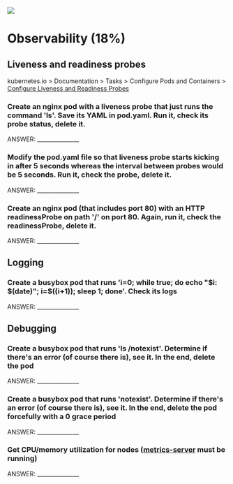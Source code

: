 ![](https://gaforgithub.azurewebsites.net/api?repo=CKAD-exercises/observability&empty)
# Observability (18%)

## Liveness and readiness probes

kubernetes.io > Documentation > Tasks > Configure Pods and Containers > [Configure Liveness and Readiness Probes](https://kubernetes.io/docs/tasks/configure-pod-container/configure-liveness-readiness-probes/)

### Create an nginx pod with a liveness probe that just runs the command 'ls'. Save its YAML in pod.yaml. Run it, check its probe status, delete it.

ANSWER: _______________

### Modify the pod.yaml file so that liveness probe starts kicking in after 5 seconds whereas the interval between probes would be 5 seconds. Run it, check the probe, delete it.

ANSWER: _______________

### Create an nginx pod (that includes port 80) with an HTTP readinessProbe on path '/' on port 80. Again, run it, check the readinessProbe, delete it.

ANSWER: _______________

## Logging

### Create a busybox pod that runs 'i=0; while true; do echo "$i: $(date)"; i=$((i+1)); sleep 1; done'. Check its logs

ANSWER: _______________

## Debugging

### Create a busybox pod that runs 'ls /notexist'. Determine if there's an error (of course there is), see it. In the end, delete the pod

ANSWER: _______________

### Create a busybox pod that runs 'notexist'. Determine if there's an error (of course there is), see it. In the end, delete the pod forcefully with a 0 grace period

ANSWER: _______________

### Get CPU/memory utilization for nodes ([metrics-server](https://github.com/kubernetes-incubator/metrics-server) must be running)

ANSWER: _______________
